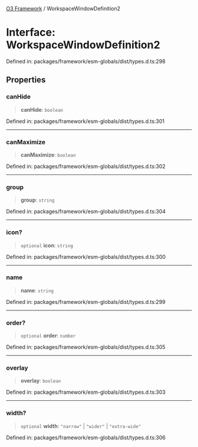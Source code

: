 [O3 Framework](../API.md) / WorkspaceWindowDefinition2

# Interface: WorkspaceWindowDefinition2

Defined in: packages/framework/esm-globals/dist/types.d.ts:298

## Properties

### canHide

> **canHide**: `boolean`

Defined in: packages/framework/esm-globals/dist/types.d.ts:301

***

### canMaximize

> **canMaximize**: `boolean`

Defined in: packages/framework/esm-globals/dist/types.d.ts:302

***

### group

> **group**: `string`

Defined in: packages/framework/esm-globals/dist/types.d.ts:304

***

### icon?

> `optional` **icon**: `string`

Defined in: packages/framework/esm-globals/dist/types.d.ts:300

***

### name

> **name**: `string`

Defined in: packages/framework/esm-globals/dist/types.d.ts:299

***

### order?

> `optional` **order**: `number`

Defined in: packages/framework/esm-globals/dist/types.d.ts:305

***

### overlay

> **overlay**: `boolean`

Defined in: packages/framework/esm-globals/dist/types.d.ts:303

***

### width?

> `optional` **width**: `"narrow"` \| `"wider"` \| `"extra-wide"`

Defined in: packages/framework/esm-globals/dist/types.d.ts:306
